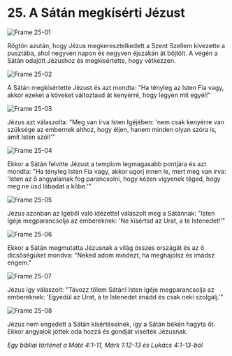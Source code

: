 # 25. A Sátán megkísérti Jézust

![Frame 25-01](https://cdn.door43.org/obs/jpg/360px/obs-en-25-01.jpg)

Rögtön azután, hogy Jézus megkeresztelkedett a Szent Szellem kivezette a pusztába, ahol negyven napon és negyven éjszakán át böjtölt. A végén a Sátán odajött Jézushoz és megkísértette, hogy vétkezzen.

![Frame 25-02](https://cdn.door43.org/obs/jpg/360px/obs-en-25-02.jpg)

A Sátán megkísértette Jézust és azt mondta: "Ha tényleg az Isten Fia vagy, akkor ezeket a köveket változtasd át kenyérré, hogy legyen mit egyél!"

![Frame 25-03](https://cdn.door43.org/obs/jpg/360px/obs-en-25-03.jpg)

Jézus azt válaszolta: "Meg van írva Isten Igéjében: 'nem csak kenyérre van szüksége az embernek ahhoz, hogy éljen, hanem minden olyan szóra is, amit Isten szól!'"

![Frame 25-04](https://cdn.door43.org/obs/jpg/360px/obs-en-25-04.jpg)

Ekkor a Sátán felvitte Jézust a templom legmagasabb pontjára és azt mondta: "Ha tényleg Isten Fia vagy, akkor ugorj innen le, mert meg van írva: 'Isten az ő angyalainak fog parancsolni, hogy kézen vigyenek téged, hogy meg ne üsd lábadat a kőbe.'"

![Frame 25-05](https://cdn.door43.org/obs/jpg/360px/obs-en-25-05.jpg)

Jézus azonban az Igéből való idézettel válaszolt meg a Sátánnak: "Isten Igéje megparancsolja az embereknek: 'Ne kísértsd az Urat, a te Istenedet!'"

![Frame 25-06](https://cdn.door43.org/obs/jpg/360px/obs-en-25-06.jpg)

Ekkor a Sátán megmutatta Jézusnak a világ összes országát és az ő dicsőségüket mondva: "Neked adom mindezt, ha meghajolsz és imádsz engem."

![Frame 25-07](https://cdn.door43.org/obs/jpg/360px/obs-en-25-07.jpg)

Jézus így válaszolt: "Távozz tőlem Sátán! Isten Igéje megparancsolja az embereknek: 'Egyedül az Urat, a te Istenedet imádd és csak neki szolgálj.'"

![Frame 25-08](https://cdn.door43.org/obs/jpg/360px/obs-en-25-08.jpg)

Jézus nem engedett a Sátán kísértéseinek, így a Sátán békén hagyta őt. Ekkor angyalok jöttek oda hozzá és gondját viselték Jézusnak.

_Egy bibliai történet a Máté 4:1-11, Márk 1:12-13 és Lukács 4:1-13-ból_
